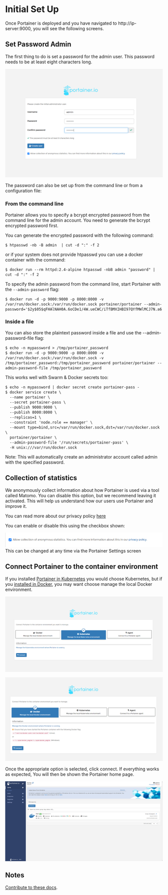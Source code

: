 # Initial Set Up

Once Portainer is deployed and you have navigated to http://ip-server:9000, you will see the following screens. 

## Set Password Admin

The first thing to do is set a password for the admin user. This password needs to be at least eight characters long.

![admin_password](assets/initial-1.png)

The password can also be set up from the command line or from a configuration file:

### From the command line
Portainer allows you to specify a bcrypt encrypted password from the command line for the admin account. You need to generate the bcrypt encrypted password first.

You can generate the encrypted password with the following command:

```
$ htpasswd -nb -B admin  | cut -d ":" -f 2
```

or if your system does not provide htpasswd you can use a docker container with the command:

```
$ docker run --rm httpd:2.4-alpine htpasswd -nbB admin "password" | cut -d ":" -f 2
```
To specify the admin password from the command line, start Portainer with the `--admin-password` flag:

```
$ docker run -d -p 9000:9000 -p 8000:8000 -v /var/run/docker.sock:/var/run/docker.sock portainer/portainer --admin-password='$2y$05$qFHAlNAH0A.6oCDe1/4W.ueCWC/iTfBMXIHBI97QYfMWlMCJ7N.a6'
```

### Inside a file
You can also store the plaintext password inside a file and use the --admin-password-file flag:

```
$ echo -n mypassword > /tmp/portainer_password
$ docker run -d -p 9000:9000 -p 8000:8000 -v /var/run/docker.sock:/var/run/docker.sock -v /tmp/portainer_password:/tmp/portainer_password portainer/portainer --admin-password-file /tmp/portainer_password
```

This works well with Swarm & Docker secrets too:

```
$ echo -n mypassword | docker secret create portainer-pass -
$ docker service create \
  --name portainer \
  --secret portainer-pass \
  --publish 9000:9000 \
  --publish 8000:8000 \
  --replicas=1 \
  --constraint 'node.role == manager' \
  --mount type=bind,src=/var/run/docker.sock,dst=/var/run/docker.sock \
  portainer/portainer \
  --admin-password-file '/run/secrets/portainer-pass' \
  -H unix:///var/run/docker.sock
```

Note: This will automatically create an administrator account called admin with the specified password.

## Collection of statistics

We anonymously collect information about how Portainer is used via a tool called Matomo. You can disable this option, but we recommend leaving it activated. This will help us understand how our users use Portainer and improve it.

You can read more about our privacy policy [here](https://www.portainer.io/documentation/in-app-analytics-and-privacy-policy/)

You can enable or disable this using the checkbox shown:

![statics](assets/initial-2.png)
This can be changed at any time via the Portainer Settings screen

## Connect Portainer to the container environment

If you installed [Portainer in Kubernetes](/v2.0/deploy/linux/#deploy-portainer-in-kubernetes) you would choose Kubernetes, but if you [installed in Docker](/v2.0/deploy/linux/#deploy-portainer-in-docker), you may want choose manage the local Docker environment. 

![kubernetes-initial](assets/initial-3.png)

![docker-initial](assets/initial-4.png)

Once the appropriate option is selected, click connect. If everything works as expected, You will then be shown the Portainer home page.

![portainer-initial](assets/initial-5.png)

## Notes

[Contribute to these docs](https://github.com/portainer/portainer-docs/blob/master/contributing.md).

